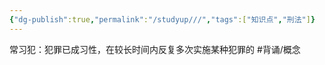 ```yaml
---
{"dg-publish":true,"permalink":"/studyup///","tags":["知识点","刑法"]}
---
```


常习犯：犯罪已成习性，在较长时间内反复多次实施某种犯罪的 #背诵/概念 